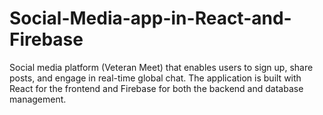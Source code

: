 # Social-Media-app-in-React-and-Firebase
Social media platform (Veteran Meet) that enables users to sign up, share posts, and engage in real-time global chat. The application is built with React for the frontend and Firebase for both the backend and database management.
